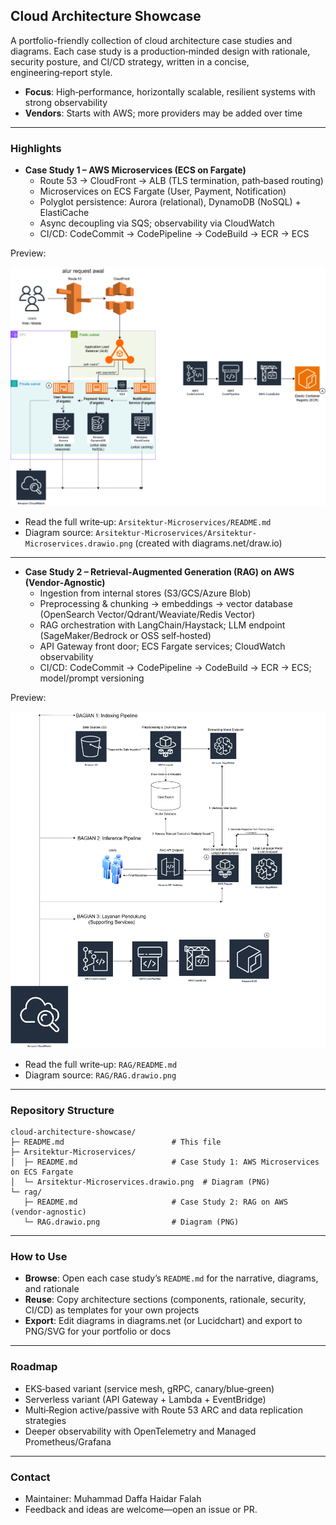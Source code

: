 ## Cloud Architecture Showcase

A portfolio-friendly collection of cloud architecture case studies and diagrams. Each case study is a production‑minded design with rationale, security posture, and CI/CD strategy, written in a concise, engineering‑report style.

- **Focus**: High‑performance, horizontally scalable, resilient systems with strong observability
- **Vendors**: Starts with AWS; more providers may be added over time

---

### Highlights

- **Case Study 1 – AWS Microservices (ECS on Fargate)**
  - Route 53 → CloudFront → ALB (TLS termination, path‑based routing)
  - Microservices on ECS Fargate (User, Payment, Notification)
  - Polyglot persistence: Aurora (relational), DynamoDB (NoSQL) + ElastiCache
  - Async decoupling via SQS; observability via CloudWatch
  - CI/CD: CodeCommit → CodePipeline → CodeBuild → ECR → ECS

Preview:

![AWS Microservices – ECS on Fargate](cloud/Arsitektur-Microservices.drawio.png)

- Read the full write‑up: `Arsitektur-Microservices/README.md`
- Diagram source: `Arsitektur-Microservices/Arsitektur-Microservices.drawio.png` (created with diagrams.net/draw.io)

---

- **Case Study 2 – Retrieval‑Augmented Generation (RAG) on AWS (Vendor‑Agnostic)**
  - Ingestion from internal stores (S3/GCS/Azure Blob)
  - Preprocessing & chunking → embeddings → vector database (OpenSearch Vector/Qdrant/Weaviate/Redis Vector)
  - RAG orchestration with LangChain/Haystack; LLM endpoint (SageMaker/Bedrock or OSS self‑hosted)
  - API Gateway front door; ECS Fargate services; CloudWatch observability
  - CI/CD: CodeCommit → CodePipeline → CodeBuild → ECR → ECS; model/prompt versioning

Preview:

![RAG – Vendor‑Agnostic](rag/RAG.drawio.png)

- Read the full write‑up: `RAG/README.md`
- Diagram source: `RAG/RAG.drawio.png`

---

### Repository Structure

```
cloud-architecture-showcase/
├─ README.md                        # This file
├─ Arsitektur-Microservices/
│  ├─ README.md                     # Case Study 1: AWS Microservices on ECS Fargate
│  └─ Arsitektur-Microservices.drawio.png  # Diagram (PNG)
└─ rag/
   ├─ README.md                     # Case Study 2: RAG on AWS (vendor-agnostic)
   └─ RAG.drawio.png                # Diagram (PNG)
```

---

### How to Use

- **Browse**: Open each case study’s `README.md` for the narrative, diagrams, and rationale
- **Reuse**: Copy architecture sections (components, rationale, security, CI/CD) as templates for your own projects
- **Export**: Edit diagrams in diagrams.net (or Lucidchart) and export to PNG/SVG for your portfolio or docs

---

### Roadmap

- EKS‑based variant (service mesh, gRPC, canary/blue‑green)
- Serverless variant (API Gateway + Lambda + EventBridge)
- Multi‑Region active/passive with Route 53 ARC and data replication strategies
- Deeper observability with OpenTelemetry and Managed Prometheus/Grafana

---

### Contact

- Maintainer: Muhammad Daffa Haidar Falah
- Feedback and ideas are welcome—open an issue or PR.
